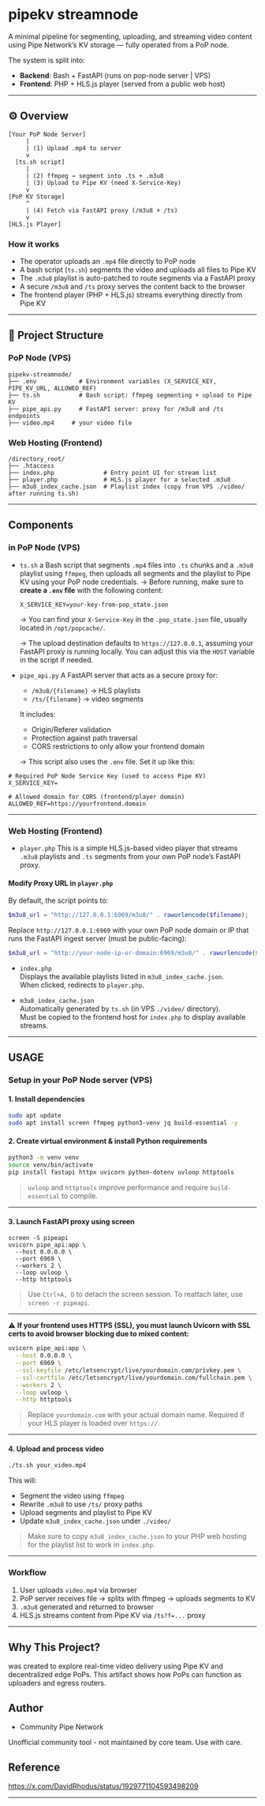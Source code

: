 # pipekv streamnode

A minimal pipeline for segmenting, uploading, and streaming video content using Pipe Network’s KV storage — fully operated from a PoP node.

The system is split into:
- **Backend**: Bash + FastAPI (runs on pop-node server | VPS)
- **Frontend**: PHP + HLS.js player (served from a public web host)

---

## ⚙️ Overview

```
[Your PoP Node Server]
     |
     | (1) Upload .mp4 to server
     v
  [ts.sh script]
     |
     | (2) ffmpeg → segment into .ts + .m3u8
     | (3) Upload to Pipe KV (need X-Service-Key)
     v
[PoP KV Storage]
     ^
     | (4) Fetch via FastAPI proxy (/m3u8 + /ts)
     v
[HLS.js Player]
```

### How it works

- The operator uploads an `.mp4` file directly to PoP node
- A bash script (`ts.sh`) segments the video and uploads all files to Pipe KV
- The `.m3u8` playlist is auto-patched to route segments via a FastAPI proxy
- A secure `/m3u8` and `/ts` proxy serves the content back to the browser
- The frontend player (PHP + HLS.js) streams everything directly from Pipe KV

---

## 📂 Project Structure

### PoP Node (VPS)

```
pipekv-streamnode/
├── .env            # Environment variables (X_SERVICE_KEY, PIPE_KV_URL, ALLOWED_REF)
├── ts.sh           # Bash script: ffmpeg segmenting + upload to Pipe KV
├── pipe_api.py     # FastAPI server: proxy for /m3u8 and /ts endpoints 
├── video.mp4     # your video file
```
### Web Hosting (Frontend)
```
/directory_root/
├── .htaccess
├── index.php              # Entry point UI for stream list
├── player.php             # HLS.js player for a selected .m3u8
├── m3u8_index_cache.json  # Playlist index (copy from VPS ./video/ after running ts.sh)
```

---

## Components

### in PoP Node (VPS)

* `ts.sh`
  a Bash script that segments `.mp4` files into `.ts` chunks and a `.m3u8` playlist using `ffmpeg`,
  then uploads all segments and the playlist to Pipe KV using your PoP node credentials.
  → Before running, make sure to **create a `.env` file** with the following content:

  ```
  X_SERVICE_KEY=your-key-from-pop_state.json
  ```

  → You can find your `X-Service-Key` in the `.pop_state.json` file, usually located in `/opt/popcache/`.

  → The upload destination defaults to `https://127.0.0.1`, assuming your FastAPI proxy is running locally. You can adjust this via the `HOST` variable in the script if needed.


* `pipe_api.py`
  A FastAPI server that acts as a secure proxy for:

  * `/m3u8/{filename}` → HLS playlists
  * `/ts/{filename}`   → video segments

  It includes:
  * Origin/Referer validation
  * Protection against path traversal
  * CORS restrictions to only allow your frontend domain

  → This script also uses the `.env` file. Set it up like this:

```
# Required PoP Node Service Key (used to access Pipe KV)
X_SERVICE_KEY=

# Allowed domain for CORS (frontend/player domain)
ALLOWED_REF=https://yourfrontend.domain
  ```

---

### Web Hosting (Frontend)

- `player.php` 
This is a simple HLS.js-based video player that streams `.m3u8` playlists and `.ts` segments from your own PoP node’s FastAPI proxy.
#### Modify Proxy URL in `player.php`
By default, the script points to:
```php
$m3u8_url = "http://127.0.0.1:6969/m3u8/" . rawurlencode($filename);
```
Replace `http://127.0.0.1:6969` with your own PoP node domain or IP that runs the FastAPI ingest server (must be public-facing):
```php
$m3u8_url = "http://your-node-ip-or-domain:6969/m3u8/" . rawurlencode($filename);
```

- `index.php`  
  Displays the available playlists listed in `m3u8_index_cache.json`.  
  When clicked, redirects to `player.php`.

- `m3u8_index_cache.json`  
  Automatically generated by `ts.sh` (in VPS `./video/` directory).  
  Must be copied to the frontend host for `index.php` to display available streams.
---


## USAGE

###  Setup in your PoP Node server (VPS)

#### 1. Install dependencies

```bash
sudo apt update
sudo apt install screen ffmpeg python3-venv jq build-essential -y
````

#### 2. Create virtual environment & install Python requirements

```bash
python3 -m venv venv
source venv/bin/activate
pip install fastapi httpx uvicorn python-dotenv uvloop httptools
```
> `uvloop` and `httptools` improve performance and require `build-essential` to compile.

---


#### 3. Launch FastAPI proxy using screen

```bash;
screen -S pipeapi
uvicorn pipe_api:app \
  --host 0.0.0.0 \
  --port 6969 \
  --workers 2 \
  --loop uvloop \
  --http httptools
```

> Use `Ctrl+A, D` to detach the screen session.
> To reattach later, use `screen -r pipeapi`.

---

⚠️ **If your frontend uses HTTPS (SSL), you must launch Uvicorn with SSL certs to avoid browser blocking due to mixed content:**

```bash
uvicorn pipe_api:app \
  --host 0.0.0.0 \
  --port 6969 \
  --ssl-keyfile /etc/letsencrypt/live/yourdomain.com/privkey.pem \
  --ssl-certfile /etc/letsencrypt/live/yourdomain.com/fullchain.pem \
  --workers 2 \
  --loop uvloop \
  --http httptools
```

> Replace `yourdomain.com` with your actual domain name.
> Required if your HLS player is loaded over `https://`.

---

#### 4. Upload and process video

```bash
./ts.sh your_video.mp4
```

This will:

* Segment the video using `ffmpeg`
* Rewrite `.m3u8` to use `/ts/` proxy paths
* Upload segments and playlist to Pipe KV
* Update `m3u8_index_cache.json` under `./video/`

> Make sure to copy `m3u8_index_cache.json` to your PHP web hosting for the playlist list to work in `index.php`.

---

### Workflow

1. User uploads `video.mp4` via browser
2. PoP server receives file → splits with ffmpeg → uploads segments to KV
3. `.m3u8` generated and returned to browser
4. HLS.js streams content from Pipe KV via `/ts?f=...` proxy

---

## Why This Project?
was created to explore real-time video delivery using Pipe KV and decentralized edge PoPs. This artifact shows how PoPs can function as uploaders and egress routers.


## Author
- Community Pipe Network

Unofficial community tool - not maintained by core team. Use with care.

## Reference
https://x.com/DavidRhodus/status/1929771104593498209

---


